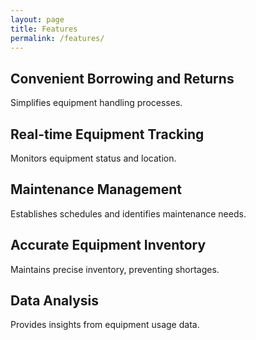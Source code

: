 ```yaml
---
layout: page
title: Features
permalink: /features/
---
```


**Convenient Borrowing and Returns**
--------------------------------------

Simplifies equipment handling processes.  

**Real-time Equipment Tracking**
-----------------------------------

Monitors equipment status and location.  

**Maintenance Management**
-----------------------------------

Establishes schedules and identifies maintenance needs.  

**Accurate Equipment Inventory**
-----------------------------------

Maintains precise inventory, preventing shortages.  

**Data Analysis**
-----------------------------------

Provides insights from equipment usage data.